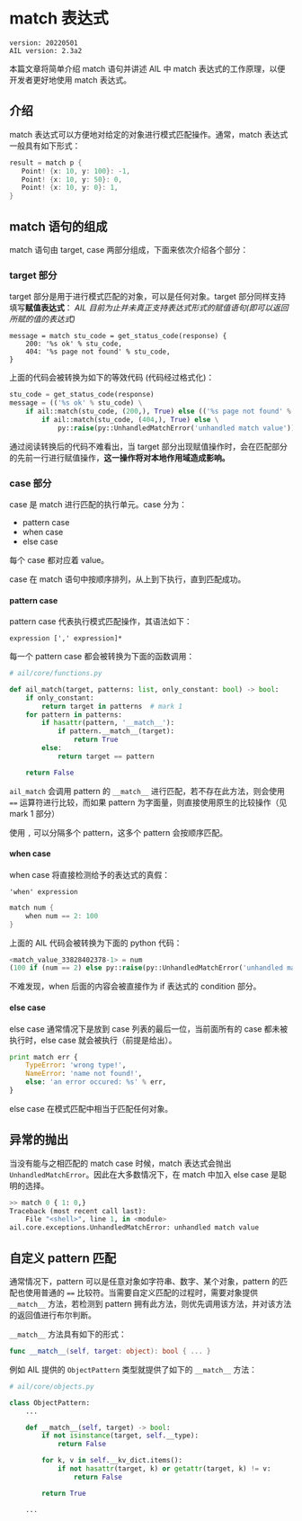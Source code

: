 # match 表达式

```
version: 20220501
AIL version: 2.3a2
```

本篇文章将简单介绍 match 语句并讲述 AIL 中 match 表达式的工作原理，以便开发者更好地使用 match 表达式。

## 介绍

match 表达式可以方便地对给定的对象进行模式匹配操作。通常，match 表达式一般具有如下形式：

```swift
result = match p {
   Point! {x: 10, y: 100}: -1,
   Point! {x: 10, y: 50}: 0,
   Point! {x: 10, y: 0}: 1,
}
```

## match 语句的组成
match 语句由 target, case 两部分组成，下面来依次介绍各个部分：

### target 部分

target 部分是用于进行模式匹配的对象，可以是任何对象。target 部分同样支持填写**赋值表达式**：
*AIL 目前为止并未真正支持表达式形式的赋值语句(即可以返回所赋的值的表达式)*

```
message = match stu_code = get_status_code(response) {
    200: '%s ok' % stu_code,
    404: '%s page not found' % stu_code,
}
```

上面的代码会被转换为如下的等效代码 (代码经过格式化)：
```python
stu_code = get_status_code(response)
message = (('%s ok' % stu_code) \
    if ail::match(stu_code, (200,), True) else (('%s page not found' % stu_code) \
        if ail::match(stu_code, (404,), True) else \
            py::raise(py::UnhandledMatchError('unhandled match value'))))
```

通过阅读转换后的代码不难看出，当 target 部分出现赋值操作时，会在匹配部分的先前一行进行赋值操作，**这一操作将对本地作用域造成影响。**

### case 部分

case 是 match 进行匹配的执行单元。case 分为：
 - pattern case
 - when case
 - else case

每个 case 都对应着 value。

case 在 match 语句中按顺序排列，从上到下执行，直到匹配成功。

#### pattern case

pattern case 代表执行模式匹配操作，其语法如下：

```
expression [',' expression]*
```

每一个 pattern case 都会被转换为下面的函数调用：

```python
# ail/core/functions.py

def ail_match(target, patterns: list, only_constant: bool) -> bool:
    if only_constant:
        return target in patterns  # mark 1
    for pattern in patterns:
        if hasattr(pattern, '__match__'):
            if pattern.__match__(target):
                return True
        else:
            return target == pattern

    return False
```

`ail_match` 会调用 pattern 的 `__match__` 进行匹配，若不存在此方法，则会使用 `==` 运算符进行比较，而如果 pattern 为字面量，则直接使用原生的比较操作（见 mark 1 部分）

使用 `,` 可以分隔多个 pattern，这多个 pattern 会按顺序匹配。

#### when case

when case 将直接检测给予的表达式的真假：

```
'when' expression
```

```swift
match num {
    when num == 2: 100
}
```

上面的 AIL 代码会被转换为下面的 python 代码：
```python
<match_value_33828402378-1> = num
(100 if (num == 2) else py::raise(py::UnhandledMatchError('unhandled match value')))
```

不难发现，when 后面的内容会被直接作为 if 表达式的 condition 部分。

#### else case

else case 通常情况下是放到 case 列表的最后一位，当前面所有的 case 都未被执行时，else case 就会被执行（前提是给出）。

```python
print match err {
    TypeError: 'wrong type!',
    NameError: 'name not found!',
    else: 'an error occured: %s' % err,
}
```

else case 在模式匹配中相当于匹配任何对象。

## 异常的抛出

当没有能与之相匹配的 match case 时候，match 表达式会抛出 `UnhandledMatchError`。因此在大多数情况下，在 match 中加入 else case 是聪明的选择。

```python
>> match 0 { 1: 0,}
Traceback (most recent call last):
    File "<shell>", line 1, in <module>
ail.core.exceptions.UnhandledMatchError: unhandled match value
```

## 自定义 pattern 匹配
通常情况下，pattern 可以是任意对象如字符串、数字、某个对象，pattern 的匹配也使用普通的 `==` 比较符。当需要自定义匹配的过程时，需要对象提供 `__match__` 方法，若检测到 pattern 拥有此方法，则优先调用该方法，并对该方法的返回值进行布尔判断。

`__match__` 方法具有如下的形式：
```swift
func __match__(self, target: object): bool { ... }
```

例如 AIL 提供的 `ObjectPattern` 类型就提供了如下的 `__match__` 方法：
```python
# ail/core/objects.py

class ObjectPattern:
    ...

    def __match__(self, target) -> bool:
        if not isinstance(target, self.__type):
            return False

        for k, v in self.__kv_dict.items():
            if not hasattr(target, k) or getattr(target, k) != v:
                return False

        return True

    ...
```


